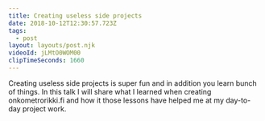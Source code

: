 ```yaml
---
title: Creating useless side projects
date: 2018-10-12T12:30:57.723Z
tags:
  - post
layout: layouts/post.njk
videoId: jLMtO0WOM00
clipTimeSeconds: 1660
---
```


Creating useless side projects is super fun and in addition you learn bunch of things. In this talk I will share what I learned when creating onkometrorikki.fi and how it those lessons have helped me at my day-to-day project work.
